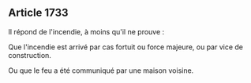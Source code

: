 Article 1733
----
Il répond de l'incendie, à moins qu'il ne prouve :

Que l'incendie est arrivé par cas fortuit ou force majeure, ou par vice de
construction.

Ou que le feu a été communiqué par une maison voisine.
